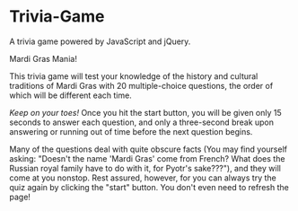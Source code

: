# Trivia-Game
A trivia game powered by JavaScript and jQuery.

Mardi Gras Mania!

This trivia game will test your knowledge of the history and cultural traditions of Mardi Gras with 20 multiple-choice questions, the order of which will be different each time.

*Keep on your toes!* Once you hit the start button, you will be given only 15 seconds to answer each question, and only a three-second break upon answering or running out of time before the next question begins.

Many of the questions deal with quite obscure facts (You may find yourself asking: "Doesn't the name 'Mardi Gras' come from French? What does the Russian royal family have to do with it, for Pyotr's sake???"), and they will come at you nonstop. Rest assured, however, for you can always try the quiz again by clicking the "start" button. You don't even need to refresh the page!